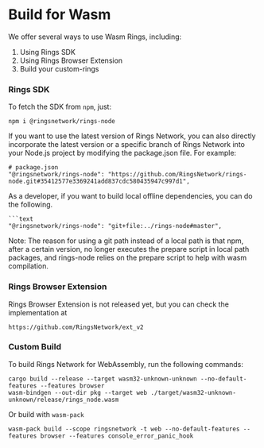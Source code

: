# Build for Wasm

We offer several ways to use Wasm Rings, including:

1. Using Rings SDK
2. Using Rings Browser Extension
3. Build your custom-rings

### Rings SDK

To fetch the SDK from `npm`, just:

```
npm i @ringsnetwork/rings-node
```

If you want to use the latest version of Rings Network, you can also directly incorporate the latest version or a specific branch of Rings Network into your Node.js project by modifying the package.json file. For example:

```
# package.json
"@ringsnetwork/rings-node": "https://github.com/RingsNetwork/rings-node.git#35412577e3369241add837cdc580435947c997d1",

```

As a developer, if you want to build local offline dependencies, you can do the following.&#x20;

````
```text
"@ringsnetwork/rings-node": "git+file:../rings-node#master",
````

Note: The reason for using a git path instead of a local path is that npm, after a certain version, no longer executes the prepare script in local path packages, and rings-node relies on the prepare script to help with wasm compilation.

### Rings Browser Extension

Rings Browser Extension is not released yet, but you can check the implementation at

```
https://github.com/RingsNetwork/ext_v2
```

### Custom Build

To build Rings Network for WebAssembly, run the following commands:

```
cargo build --release --target wasm32-unknown-unknown --no-default-features --features browser
wasm-bindgen --out-dir pkg --target web ./target/wasm32-unknown-unknown/release/rings_node.wasm

```

Or build with `wasm-pack`

```
wasm-pack build --scope ringsnetwork -t web --no-default-features --features browser --features console_error_panic_hook
```
